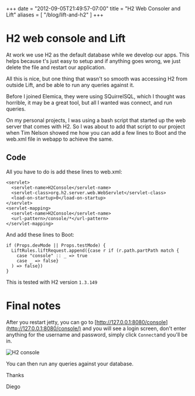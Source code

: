 +++
date = "2012-09-05T21:49:57-07:00"
title = "H2 Web Consoler and Lift"
aliases = [
	"/blog/lift-and-h2"
]
+++

[title=]: /
[category: Lift]: /
[date: 2012/09/5]: /
[tags: {lift, H2, scala}]: /

# H2 web console and Lift

At work we use H2 as the default database while we develop our apps. This helps because t's just easy to setup and if anything goes wrong, we just delete the file and restart our application.

All this is nice, but one thing that wasn't so smooth was accessing H2 from outside Lift, and be able to run any queries against it.

Before I joined Elemica, they were using SQuirrelSQL, which I thought was horrible, it may be a great tool, but all I wanted was connect, and run queries.

On my personal projects, I was using a bash script that started up the web server that comes with H2. So I was about to add that script to our project when Tim Nelson showed me how you can add a few lines to Boot and the web.xml file in webapp to achieve the same.

## Code


All you have to do is add these lines to web.xml:



    <servlet>
      <servlet-name>H2Console</servlet-name>
      <servlet-class>org.h2.server.web.WebServlet</servlet-class>
      <load-on-startup>0</load-on-startup>
    </servlet>
    <servlet-mapping>
      <servlet-name>H2Console</servlet-name>
      <url-pattern>/console/*</url-pattern>
    </servlet-mapping>


And add these lines to Boot:

    if (Props.devMode || Props.testMode) {
      LiftRules.liftRequest.append({case r if (r.path.partPath match {
        case "console" :: _ => true
        case _ => false}
      ) => false})
    }


This is tested with H2 version `1.3.149`

# Final notes

After you restart jetty, you can go to [http://127.0.0.1:8080/console](http://127.0.0.1:8080/console/) and you will see a login screen, don't enter anything for the username and password, simply click `Connect`and you'll be in.

![H2 console](/images/h2-web-console.jpg)

You can then run any queries against your database.


Thanks

  Diego
